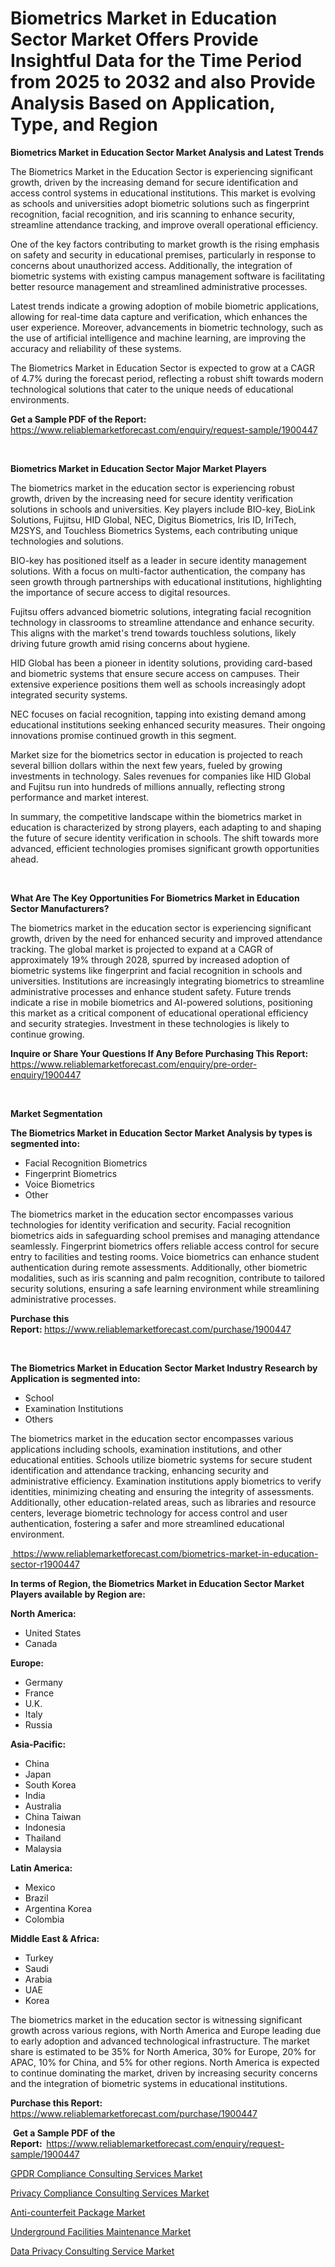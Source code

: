 <p><h1>Biometrics Market in Education Sector Market Offers Provide Insightful Data for the Time Period from 2025 to 2032 and also Provide Analysis Based on Application, Type, and Region</h1></p><p><strong>Biometrics Market in Education Sector Market Analysis and Latest Trends</strong></p>
<p><p>The Biometrics Market in the Education Sector is experiencing significant growth, driven by the increasing demand for secure identification and access control systems in educational institutions. This market is evolving as schools and universities adopt biometric solutions such as fingerprint recognition, facial recognition, and iris scanning to enhance security, streamline attendance tracking, and improve overall operational efficiency.</p><p>One of the key factors contributing to market growth is the rising emphasis on safety and security in educational premises, particularly in response to concerns about unauthorized access. Additionally, the integration of biometric systems with existing campus management software is facilitating better resource management and streamlined administrative processes.</p><p>Latest trends indicate a growing adoption of mobile biometric applications, allowing for real-time data capture and verification, which enhances the user experience. Moreover, advancements in biometric technology, such as the use of artificial intelligence and machine learning, are improving the accuracy and reliability of these systems.</p><p>The Biometrics Market in Education Sector is expected to grow at a CAGR of 4.7% during the forecast period, reflecting a robust shift towards modern technological solutions that cater to the unique needs of educational environments.</p></p>
<p><strong>Get a Sample PDF of the Report:&nbsp;</strong> <a href="https://www.reliablemarketforecast.com/enquiry/request-sample/1900447?utm_campaign=2333&utm_medium=2&utm_source=Github&utm_content=ia&utm_term=11032025&utm_id=biometrics-market-in-education-sector">https://www.reliablemarketforecast.com/enquiry/request-sample/1900447</a></p>
<p>&nbsp;</p>
<p><strong>Biometrics Market in Education Sector Major Market Players</strong></p>
<p><p>The biometrics market in the education sector is experiencing robust growth, driven by the increasing need for secure identity verification solutions in schools and universities. Key players include BIO-key, BioLink Solutions, Fujitsu, HID Global, NEC, Digitus Biometrics, Iris ID, IriTech, M2SYS, and Touchless Biometrics Systems, each contributing unique technologies and solutions.</p><p>BIO-key has positioned itself as a leader in secure identity management solutions. With a focus on multi-factor authentication, the company has seen growth through partnerships with educational institutions, highlighting the importance of secure access to digital resources. </p><p>Fujitsu offers advanced biometric solutions, integrating facial recognition technology in classrooms to streamline attendance and enhance security. This aligns with the market's trend towards touchless solutions, likely driving future growth amid rising concerns about hygiene.</p><p>HID Global has been a pioneer in identity solutions, providing card-based and biometric systems that ensure secure access on campuses. Their extensive experience positions them well as schools increasingly adopt integrated security systems.</p><p>NEC focuses on facial recognition, tapping into existing demand among educational institutions seeking enhanced security measures. Their ongoing innovations promise continued growth in this segment.</p><p>Market size for the biometrics sector in education is projected to reach several billion dollars within the next few years, fueled by growing investments in technology. Sales revenues for companies like HID Global and Fujitsu run into hundreds of millions annually, reflecting strong performance and market interest.</p><p>In summary, the competitive landscape within the biometrics market in education is characterized by strong players, each adapting to and shaping the future of secure identity verification in schools. The shift towards more advanced, efficient technologies promises significant growth opportunities ahead.</p></p>
<p>&nbsp;</p>
<p><strong>What Are The Key Opportunities For Biometrics Market in Education Sector Manufacturers?</strong></p>
<p><p>The biometrics market in the education sector is experiencing significant growth, driven by the need for enhanced security and improved attendance tracking. The global market is projected to expand at a CAGR of approximately 19% through 2028, spurred by increased adoption of biometric systems like fingerprint and facial recognition in schools and universities. Institutions are increasingly integrating biometrics to streamline administrative processes and enhance student safety. Future trends indicate a rise in mobile biometrics and AI-powered solutions, positioning this market as a critical component of educational operational efficiency and security strategies. Investment in these technologies is likely to continue growing.</p></p>
<p><strong>Inquire or Share Your Questions If Any Before Purchasing This Report:</strong> <a href="https://www.reliablemarketforecast.com/enquiry/pre-order-enquiry/1900447?utm_campaign=2333&utm_medium=2&utm_source=Github&utm_content=ia&utm_term=11032025&utm_id=biometrics-market-in-education-sector">https://www.reliablemarketforecast.com/enquiry/pre-order-enquiry/1900447</a></p>
<p>&nbsp;</p>
<p><strong>Market Segmentation</strong></p>
<p><strong>The Biometrics Market in Education Sector Market Analysis by types is segmented into:</strong></p>
<p><ul><li>Facial Recognition Biometrics</li><li>Fingerprint Biometrics</li><li>Voice Biometrics</li><li>Other</li></ul></p>
<p><p>The biometrics market in the education sector encompasses various technologies for identity verification and security. Facial recognition biometrics aids in safeguarding school premises and managing attendance seamlessly. Fingerprint biometrics offers reliable access control for secure entry to facilities and testing rooms. Voice biometrics can enhance student authentication during remote assessments. Additionally, other biometric modalities, such as iris scanning and palm recognition, contribute to tailored security solutions, ensuring a safe learning environment while streamlining administrative processes.</p></p>
<p><strong>Purchase this Report:&nbsp;</strong><a href="https://www.reliablemarketforecast.com/purchase/1900447?utm_campaign=2333&utm_medium=2&utm_source=Github&utm_content=ia&utm_term=11032025&utm_id=biometrics-market-in-education-sector">https://www.reliablemarketforecast.com/purchase/1900447</a></p>
<p>&nbsp;</p>
<p><strong>The Biometrics Market in Education Sector Market Industry Research by Application is segmented into:</strong></p>
<p><ul><li>School</li><li>Examination Institutions</li><li>Others</li></ul></p>
<p><p>The biometrics market in the education sector encompasses various applications including schools, examination institutions, and other educational entities. Schools utilize biometric systems for secure student identification and attendance tracking, enhancing security and administrative efficiency. Examination institutions apply biometrics to verify identities, minimizing cheating and ensuring the integrity of assessments. Additionally, other education-related areas, such as libraries and resource centers, leverage biometric technology for access control and user authentication, fostering a safer and more streamlined educational environment.</p></p>
<p><a href="https://www.reliablemarketforecast.com/biometrics-market-in-education-sector-r1900447?utm_campaign=2333&utm_medium=2&utm_source=Github&utm_content=ia&utm_term=11032025&utm_id=biometrics-market-in-education-sector">&nbsp;https://www.reliablemarketforecast.com/biometrics-market-in-education-sector-r1900447</a></p>
<p><strong>In terms of Region, the Biometrics Market in Education Sector Market Players available by Region are:</strong></p>
<p>
    <p> <strong> North America: </strong>
        <ul>
            <li>United States</li>
            <li>Canada</li>
        </ul>
        </p> 
    <p> <strong> Europe: </strong>
        <ul>
            <li>Germany</li>
            <li>France</li>
            <li>U.K.</li>
            <li>Italy</li>
            <li>Russia</li>
        </ul>
        </p> 
    <p> <strong> Asia-Pacific: </strong>
        <ul>
            <li>China</li>
            <li>Japan</li>
            <li>South Korea</li>
            <li>India</li>
            <li>Australia</li>
            <li>China Taiwan</li>
            <li>Indonesia</li>
            <li>Thailand</li>
            <li>Malaysia</li>
        </ul>
        </p> 
    <p> <strong> Latin America: </strong>
        <ul>
            <li>Mexico</li>
            <li>Brazil</li>
            <li>Argentina Korea</li>
            <li>Colombia</li>
        </ul>
        </p> 
    <p> <strong> Middle East & Africa: </strong>
        <ul>
            <li>Turkey</li>
            <li>Saudi</li>
            <li>Arabia</li>
            <li>UAE</li>
            <li>Korea</li>
        </ul>
    </p>
    </p>
<p><p>The biometrics market in the education sector is witnessing significant growth across various regions, with North America and Europe leading due to early adoption and advanced technological infrastructure. The market share is estimated to be 35% for North America, 30% for Europe, 20% for APAC, 10% for China, and 5% for other regions. North America is expected to continue dominating the market, driven by increasing security concerns and the integration of biometric systems in educational institutions.</p></p>
<p><strong>Purchase this Report: </strong><a href="https://www.reliablemarketforecast.com/purchase/1900447?utm_campaign=2333&utm_medium=2&utm_source=Github&utm_content=ia&utm_term=11032025&utm_id=biometrics-market-in-education-sector">https://www.reliablemarketforecast.com/purchase/1900447</a></p>
<p>&nbsp;<strong>Get a Sample PDF of the Report:&nbsp;&nbsp;</strong><a href="https://www.reliablemarketforecast.com/enquiry/request-sample/1900447?utm_campaign=2333&utm_medium=2&utm_source=Github&utm_content=ia&utm_term=11032025&utm_id=biometrics-market-in-education-sector">https://www.reliablemarketforecast.com/enquiry/request-sample/1900447</a></p>
<p><strong></strong></p>
<p><p><a href="https://github.com/danitkeavyx7/Market-Research-Report-List-1/blob/main/gpdr-compliance-consulting-services-market.md?utm_campaign=2333&utm_medium=2&utm_source=Github&utm_content=ia&utm_term=11032025&utm_id=biometrics-market-in-education-sector">GPDR Compliance Consulting Services Market</a></p><p><a href="https://github.com/taffouasaoka/Market-Research-Report-List-1/blob/main/privacy-compliance-consulting-services-market.md?utm_campaign=2333&utm_medium=2&utm_source=Github&utm_content=ia&utm_term=11032025&utm_id=biometrics-market-in-education-sector">Privacy Compliance Consulting Services Market</a></p><p><a href="https://github.com/moorsdorak31/Market-Research-Report-List-1/blob/main/anti-counterfeit-package-market.md?utm_campaign=2333&utm_medium=2&utm_source=Github&utm_content=ia&utm_term=11032025&utm_id=biometrics-market-in-education-sector">Anti-counterfeit Package Market</a></p><p><a href="https://github.com/bartzthateis/Market-Research-Report-List-1/blob/main/underground-facilities-maintenance-market.md?utm_campaign=2333&utm_medium=2&utm_source=Github&utm_content=ia&utm_term=11032025&utm_id=biometrics-market-in-education-sector">Underground Facilities Maintenance Market</a></p><p><a href="https://github.com/kuciakkukalo/Market-Research-Report-List-1/blob/main/data-privacy-consulting-service-market.md?utm_campaign=2333&utm_medium=2&utm_source=Github&utm_content=ia&utm_term=11032025&utm_id=biometrics-market-in-education-sector">Data Privacy Consulting Service Market</a></p></p>